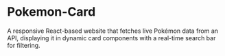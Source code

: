 # Pokemon-Card
A responsive React-based website that fetches live Pokémon data from an API, displaying it in dynamic card components with a real-time search bar for filtering.
